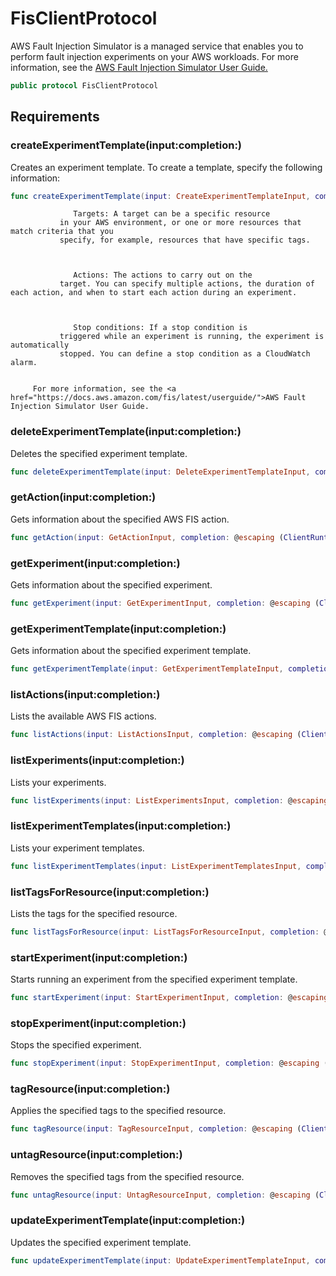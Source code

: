 # FisClientProtocol

AWS Fault Injection Simulator is a managed service that enables you to perform fault injection
experiments on your AWS workloads. For more information, see the <a href="https:​//docs.aws.amazon.com/fis/latest/userguide/">AWS Fault Injection Simulator User Guide.

``` swift
public protocol FisClientProtocol 
```

## Requirements

### createExperimentTemplate(input:​completion:​)

Creates an experiment template.
To create a template, specify the following information:​

``` swift
func createExperimentTemplate(input: CreateExperimentTemplateInput, completion: @escaping (ClientRuntime.SdkResult<CreateExperimentTemplateOutputResponse, CreateExperimentTemplateOutputError>) -> Void)
```

``` 
              Targets: A target can be a specific resource
           in your AWS environment, or one or more resources that match criteria that you
           specify, for example, resources that have specific tags.



              Actions: The actions to carry out on the
           target. You can specify multiple actions, the duration of each action, and when to start each action during an experiment.



              Stop conditions: If a stop condition is
           triggered while an experiment is running, the experiment is automatically
           stopped. You can define a stop condition as a CloudWatch alarm.


     For more information, see the <a href="https://docs.aws.amazon.com/fis/latest/userguide/">AWS Fault Injection Simulator User Guide.
```

### deleteExperimentTemplate(input:​completion:​)

Deletes the specified experiment template.

``` swift
func deleteExperimentTemplate(input: DeleteExperimentTemplateInput, completion: @escaping (ClientRuntime.SdkResult<DeleteExperimentTemplateOutputResponse, DeleteExperimentTemplateOutputError>) -> Void)
```

### getAction(input:​completion:​)

Gets information about the specified AWS FIS action.

``` swift
func getAction(input: GetActionInput, completion: @escaping (ClientRuntime.SdkResult<GetActionOutputResponse, GetActionOutputError>) -> Void)
```

### getExperiment(input:​completion:​)

Gets information about the specified experiment.

``` swift
func getExperiment(input: GetExperimentInput, completion: @escaping (ClientRuntime.SdkResult<GetExperimentOutputResponse, GetExperimentOutputError>) -> Void)
```

### getExperimentTemplate(input:​completion:​)

Gets information about the specified experiment template.

``` swift
func getExperimentTemplate(input: GetExperimentTemplateInput, completion: @escaping (ClientRuntime.SdkResult<GetExperimentTemplateOutputResponse, GetExperimentTemplateOutputError>) -> Void)
```

### listActions(input:​completion:​)

Lists the available AWS FIS actions.

``` swift
func listActions(input: ListActionsInput, completion: @escaping (ClientRuntime.SdkResult<ListActionsOutputResponse, ListActionsOutputError>) -> Void)
```

### listExperiments(input:​completion:​)

Lists your experiments.

``` swift
func listExperiments(input: ListExperimentsInput, completion: @escaping (ClientRuntime.SdkResult<ListExperimentsOutputResponse, ListExperimentsOutputError>) -> Void)
```

### listExperimentTemplates(input:​completion:​)

Lists your experiment templates.

``` swift
func listExperimentTemplates(input: ListExperimentTemplatesInput, completion: @escaping (ClientRuntime.SdkResult<ListExperimentTemplatesOutputResponse, ListExperimentTemplatesOutputError>) -> Void)
```

### listTagsForResource(input:​completion:​)

Lists the tags for the specified resource.

``` swift
func listTagsForResource(input: ListTagsForResourceInput, completion: @escaping (ClientRuntime.SdkResult<ListTagsForResourceOutputResponse, ListTagsForResourceOutputError>) -> Void)
```

### startExperiment(input:​completion:​)

Starts running an experiment from the specified experiment template.

``` swift
func startExperiment(input: StartExperimentInput, completion: @escaping (ClientRuntime.SdkResult<StartExperimentOutputResponse, StartExperimentOutputError>) -> Void)
```

### stopExperiment(input:​completion:​)

Stops the specified experiment.

``` swift
func stopExperiment(input: StopExperimentInput, completion: @escaping (ClientRuntime.SdkResult<StopExperimentOutputResponse, StopExperimentOutputError>) -> Void)
```

### tagResource(input:​completion:​)

Applies the specified tags to the specified resource.

``` swift
func tagResource(input: TagResourceInput, completion: @escaping (ClientRuntime.SdkResult<TagResourceOutputResponse, TagResourceOutputError>) -> Void)
```

### untagResource(input:​completion:​)

Removes the specified tags from the specified resource.

``` swift
func untagResource(input: UntagResourceInput, completion: @escaping (ClientRuntime.SdkResult<UntagResourceOutputResponse, UntagResourceOutputError>) -> Void)
```

### updateExperimentTemplate(input:​completion:​)

Updates the specified experiment template.

``` swift
func updateExperimentTemplate(input: UpdateExperimentTemplateInput, completion: @escaping (ClientRuntime.SdkResult<UpdateExperimentTemplateOutputResponse, UpdateExperimentTemplateOutputError>) -> Void)
```
